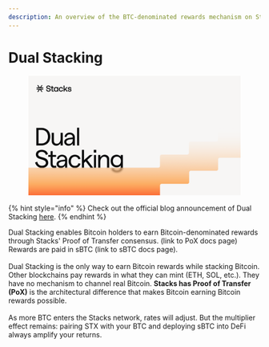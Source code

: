 ```yaml
---
description: An overview of the BTC-denominated rewards mechanism on Stacks
---
```


# Dual Stacking

<figure><img src="../.gitbook/assets/OG Image.png" alt=""><figcaption></figcaption></figure>

{% hint style="info" %}
Check out the official blog announcement of Dual Stacking [here](https://www.stacks.co/blog/dual-stacking-launches-on-stacks).
{% endhint %}

Dual Stacking enables Bitcoin holders to earn Bitcoin-denominated rewards through Stacks' Proof of Transfer consensus. (link to PoX docs page) Rewards are paid in sBTC (link to sBTC docs page).\
\
Dual Stacking is the only way to earn Bitcoin rewards while stacking Bitcoin. Other blockchains pay rewards in what they can mint (ETH, SOL, etc.). They have no mechanism to channel real Bitcoin. **Stacks has Proof of Transfer (PoX)** is the architectural difference that makes Bitcoin earning Bitcoin rewards possible.\
\
As more BTC enters the Stacks network, rates will adjust. But the multiplier effect remains: pairing STX with your BTC and deploying sBTC into DeFi always amplify your returns.
